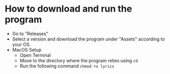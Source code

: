 # How to download and run the program
- Go to "Releases"
- Select a version and download the program under "Assets" according to your OS.
- MacOS Setup
  - Open Terminal
  - Move to the directory where the program relies using `cd`
  - Run the following command
    `chmod +x lyrics`
